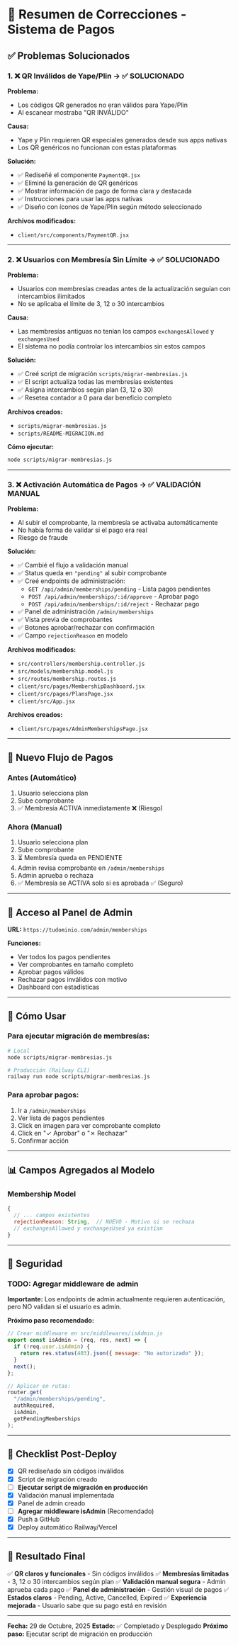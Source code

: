 # 🔧 Resumen de Correcciones - Sistema de Pagos

## ✅ Problemas Solucionados

### 1. ❌ QR Inválidos de Yape/Plin → ✅ SOLUCIONADO

**Problema:**

- Los códigos QR generados no eran válidos para Yape/Plin
- Al escanear mostraba "QR INVÁLIDO"

**Causa:**

- Yape y Plin requieren QR especiales generados desde sus apps nativas
- Los QR genéricos no funcionan con estas plataformas

**Solución:**

- ✅ Rediseñé el componente `PaymentQR.jsx`
- ✅ Eliminé la generación de QR genéricos
- ✅ Mostrar información de pago de forma clara y destacada
- ✅ Instrucciones para usar las apps nativas
- ✅ Diseño con íconos de Yape/Plin según método seleccionado

**Archivos modificados:**

- `client/src/components/PaymentQR.jsx`

---

### 2. ❌ Usuarios con Membresía Sin Límite → ✅ SOLUCIONADO

**Problema:**

- Usuarios con membresías creadas antes de la actualización seguían con intercambios ilimitados
- No se aplicaba el límite de 3, 12 o 30 intercambios

**Causa:**

- Las membresías antiguas no tenían los campos `exchangesAllowed` y `exchangesUsed`
- El sistema no podía controlar los intercambios sin estos campos

**Solución:**

- ✅ Creé script de migración `scripts/migrar-membresias.js`
- ✅ El script actualiza todas las membresías existentes
- ✅ Asigna intercambios según plan (3, 12 o 30)
- ✅ Resetea contador a 0 para dar beneficio completo

**Archivos creados:**

- `scripts/migrar-membresias.js`
- `scripts/README-MIGRACION.md`

**Cómo ejecutar:**

```bash
node scripts/migrar-membresias.js
```

---

### 3. ❌ Activación Automática de Pagos → ✅ VALIDACIÓN MANUAL

**Problema:**

- Al subir el comprobante, la membresía se activaba automáticamente
- No había forma de validar si el pago era real
- Riesgo de fraude

**Solución:**

- ✅ Cambié el flujo a validación manual
- ✅ Status queda en `"pending"` al subir comprobante
- ✅ Creé endpoints de administración:
  - `GET /api/admin/memberships/pending` - Lista pagos pendientes
  - `POST /api/admin/memberships/:id/approve` - Aprobar pago
  - `POST /api/admin/memberships/:id/reject` - Rechazar pago
- ✅ Panel de administración `/admin/memberships`
- ✅ Vista previa de comprobantes
- ✅ Botones aprobar/rechazar con confirmación
- ✅ Campo `rejectionReason` en modelo

**Archivos modificados:**

- `src/controllers/membership.controller.js`
- `src/models/membership.model.js`
- `src/routes/membership.routes.js`
- `client/src/pages/MembershipDashboard.jsx`
- `client/src/pages/PlansPage.jsx`
- `client/src/App.jsx`

**Archivos creados:**

- `client/src/pages/AdminMembershipsPage.jsx`

---

## 🔄 Nuevo Flujo de Pagos

### Antes (Automático)

1. Usuario selecciona plan
2. Sube comprobante
3. ✅ Membresía ACTIVA inmediatamente ❌ (Riesgo)

### Ahora (Manual)

1. Usuario selecciona plan
2. Sube comprobante
3. ⏳ Membresía queda en PENDIENTE
4. Admin revisa comprobante en `/admin/memberships`
5. Admin aprueba o rechaza
6. ✅ Membresía se ACTIVA solo si es aprobada ✅ (Seguro)

---

## 📱 Acceso al Panel de Admin

**URL:** `https://tudominio.com/admin/memberships`

**Funciones:**

- Ver todos los pagos pendientes
- Ver comprobantes en tamaño completo
- Aprobar pagos válidos
- Rechazar pagos inválidos con motivo
- Dashboard con estadísticas

---

## 🚀 Cómo Usar

### Para ejecutar migración de membresías:

```bash
# Local
node scripts/migrar-membresias.js

# Producción (Railway CLI)
railway run node scripts/migrar-membresias.js
```

### Para aprobar pagos:

1. Ir a `/admin/memberships`
2. Ver lista de pagos pendientes
3. Click en imagen para ver comprobante completo
4. Click en "✓ Aprobar" o "✗ Rechazar"
5. Confirmar acción

---

## 📊 Campos Agregados al Modelo

### Membership Model

```javascript
{
  // ... campos existentes
  rejectionReason: String,  // NUEVO - Motivo si se rechaza
  // exchangesAllowed y exchangesUsed ya existían
}
```

---

## 🔐 Seguridad

### TODO: Agregar middleware de admin

**Importante:** Los endpoints de admin actualmente requieren autenticación, pero NO validan si el usuario es admin.

**Próximo paso recomendado:**

```javascript
// Crear middleware en src/middlewares/isAdmin.js
export const isAdmin = (req, res, next) => {
  if (!req.user.isAdmin) {
    return res.status(403).json({ message: "No autorizado" });
  }
  next();
};

// Aplicar en rutas:
router.get(
  "/admin/memberships/pending",
  authRequired,
  isAdmin,
  getPendingMemberships
);
```

---

## 📝 Checklist Post-Deploy

- [x] QR rediseñado sin códigos inválidos
- [x] Script de migración creado
- [ ] **Ejecutar script de migración en producción**
- [x] Validación manual implementada
- [x] Panel de admin creado
- [ ] **Agregar middleware isAdmin** (Recomendado)
- [x] Push a GitHub
- [x] Deploy automático Railway/Vercel

---

## 🎯 Resultado Final

✅ **QR claros y funcionales** - Sin códigos inválidos
✅ **Membresías limitadas** - 3, 12 o 30 intercambios según plan
✅ **Validación manual segura** - Admin aprueba cada pago
✅ **Panel de administración** - Gestión visual de pagos
✅ **Estados claros** - Pending, Active, Cancelled, Expired
✅ **Experiencia mejorada** - Usuario sabe que su pago está en revisión

---

**Fecha:** 29 de Octubre, 2025
**Estado:** ✅ Completado y Desplegado
**Próximo paso:** Ejecutar script de migración en producción
